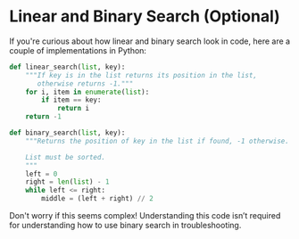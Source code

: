 # Linear and Binary Search (Optional)

If you're curious about how linear and binary search look in code, here are a couple of implementations in Python:

```python
def linear_search(list, key):
    """If key is in the list returns its position in the list,
       otherwise returns -1."""
    for i, item in enumerate(list):
        if item == key:
            return i
    return -1
```

```python
def binary_search(list, key):
    """Returns the position of key in the list if found, -1 otherwise.

    List must be sorted.
    """
    left = 0
    right = len(list) - 1
    while left <= right:
        middle = (left + right) // 2
```

Don't worry if this seems complex! Understanding this code isn’t required for understanding how to use binary search in troubleshooting.